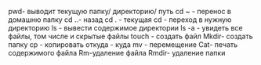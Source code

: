 pwd- выводит текущую папку/ директорию/ путь
cd ~ - перенос в домашню папку
cd ..-  назад
cd . - текущая 
cd - переход в нужную директорию 
ls - вывести содержимое директории 
ls -a - увидеть все файлы, том числе и скрытые файлы
touch - создать файл
Mkdir- создать папку
cp - копировать откуда - куда 
mv - перемещение 
Cat- печать содержимого файла 
Rm-удаление файла
Rmdir- удаление папки 
